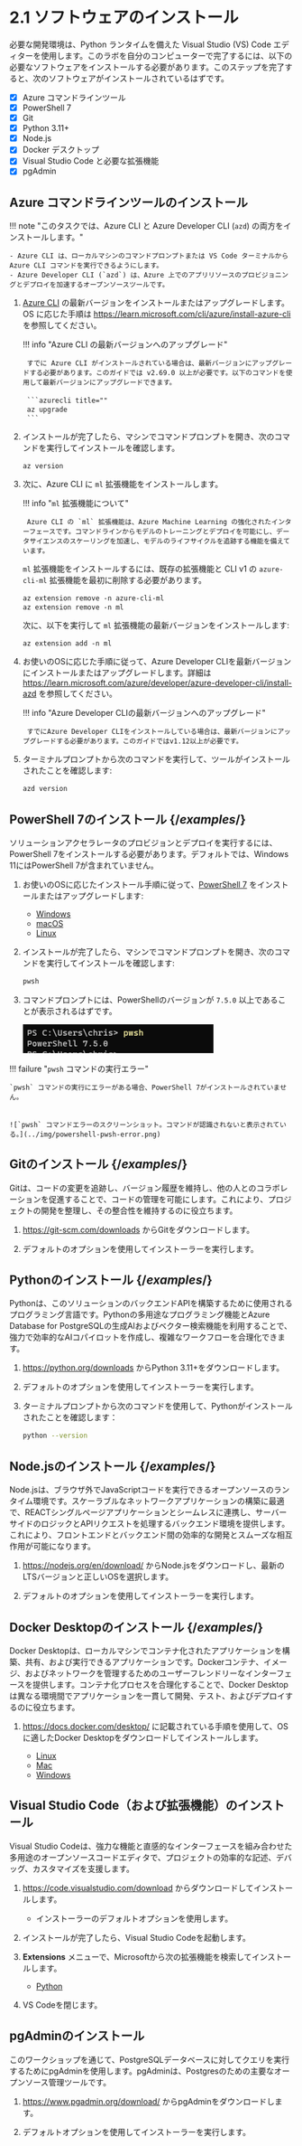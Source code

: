 # 2.1 ソフトウェアのインストール

必要な開発環境は、Python ランタイムを備えた Visual Studio (VS) Code エディターを使用します。このラボを自分のコンピューターで完了するには、以下の必要なソフトウェアをインストールする必要があります。このステップを完了すると、次のソフトウェアがインストールされているはずです。

- [X] Azure コマンドラインツール
- [X] PowerShell 7
- [X] Git
- [X] Python 3.11+
- [X] Node.js
- [X] Docker デスクトップ
- [X] Visual Studio Code と必要な拡張機能
- [X] pgAdmin

## Azure コマンドラインツールのインストール

!!! note "このタスクでは、Azure CLI と Azure Developer CLI (`azd`) の両方をインストールします。"

    - Azure CLI は、ローカルマシンのコマンドプロンプトまたは VS Code ターミナルから Azure CLI コマンドを実行できるようにします。
    - Azure Developer CLI (`azd`) は、Azure 上でのアプリリソースのプロビジョニングとデプロイを加速するオープンソースツールです。

1. [Azure CLI](https://docs.microsoft.com/cli/azure/?view=azure-cli-latest) の最新バージョンをインストールまたはアップグレードします。OS に応じた手順は <https://learn.microsoft.com/cli/azure/install-azure-cli> を参照してください。

    !!! info "Azure CLI の最新バージョンへのアップグレード"

        すでに Azure CLI がインストールされている場合は、最新バージョンにアップグレードする必要があります。このガイドでは v2.69.0 以上が必要です。以下のコマンドを使用して最新バージョンにアップグレードできます。

        ```azurecli title=""
        az upgrade
        ```

2. インストールが完了したら、マシンでコマンドプロンプトを開き、次のコマンドを実行してインストールを確認します。

    ```azurecli title=""
    az version
    ```

3. 次に、Azure CLI に `ml` 拡張機能をインストールします。

    !!! info "`ml` 拡張機能について"

        Azure CLI の `ml` 拡張機能は、Azure Machine Learning の強化されたインターフェースです。コマンドラインからモデルのトレーニングとデプロイを可能にし、データサイエンスのスケーリングを加速し、モデルのライフサイクルを追跡する機能を備えています。

    `ml` 拡張機能をインストールするには、既存の拡張機能と CLI v1 の `azure-cli-ml` 拡張機能を最初に削除する必要があります。

    ```azurecli title=""
    az extension remove -n azure-cli-ml
    az extension remove -n ml
    ```

    次に、以下を実行して `ml` 拡張機能の最新バージョンをインストールします:

    ```azurecli title=""
    az extension add -n ml
    ```

4. お使いのOSに応じた手順に従って、Azure Developer CLIを最新バージョンにインストールまたはアップグレードします。詳細は <https://learn.microsoft.com/azure/developer/azure-developer-cli/install-azd> を参照してください。

    !!! info "Azure Developer CLIの最新バージョンへのアップグレード"

        すでにAzure Developer CLIをインストールしている場合は、最新バージョンにアップグレードする必要があります。このガイドではv1.12以上が必要です。

5. ターミナルプロンプトから次のコマンドを実行して、ツールがインストールされたことを確認します:

    ```bash title=""
    azd version
    ```

## PowerShell 7のインストール {/*examples*/}

ソリューションアクセラレータのプロビジョンとデプロイを実行するには、PowerShell 7をインストールする必要があります。デフォルトでは、Windows 11にはPowerShell 7が含まれていません。

1. お使いのOSに応じたインストール手順に従って、[PowerShell 7](https://learn.microsoft.com/powershell/scripting/install/installing-powershell?view=powershell-7.5) をインストールまたはアップグレードします:

    - [Windows](https://learn.microsoft.com/powershell/scripting/install/installing-powershell-on-windows?view=powershell-7.5)
    - [macOS](https://learn.microsoft.com/powershell/scripting/install/installing-powershell-on-macos?view=powershell-7.5)
    - [Linux](https://learn.microsoft.com/powershell/scripting/install/installing-powershell-on-linux?view=powershell-7.5)

2. インストールが完了したら、マシンでコマンドプロンプトを開き、次のコマンドを実行してインストールを確認します:

    ```bash title=""
    pwsh
    ```

3. コマンドプロンプトには、PowerShellのバージョンが `7.5.0` 以上であることが表示されるはずです。

    ![コマンドプロンプトに 'pwsh' コマンドの結果が表示されているスクリーンショット。](../img/powershell-verify-installation.png)

!!! failure "`pwsh` コマンドの実行エラー"

    `pwsh` コマンドの実行にエラーがある場合、PowerShell 7がインストールされていません。


    ![`pwsh` コマンドエラーのスクリーンショット。コマンドが認識されないと表示されている。](../img/powershell-pwsh-error.png)

## Gitのインストール {/*examples*/}

Gitは、コードの変更を追跡し、バージョン履歴を維持し、他の人とのコラボレーションを促進することで、コードの管理を可能にします。これにより、プロジェクトの開発を整理し、その整合性を維持するのに役立ちます。

1. <https://git-scm.com/downloads> からGitをダウンロードします。

2. デフォルトのオプションを使用してインストーラーを実行します。

## Pythonのインストール {/*examples*/}

Pythonは、このソリューションのバックエンドAPIを構築するために使用されるプログラミング言語です。Pythonの多用途なプログラミング機能とAzure Database for PostgreSQLの生成AIおよびベクター検索機能を利用することで、強力で効率的なAIコパイロットを作成し、複雑なワークフローを合理化できます。

1. <https://python.org/downloads> からPython 3.11+をダウンロードします。

2. デフォルトのオプションを使用してインストーラーを実行します。

3. ターミナルプロンプトから次のコマンドを使用して、Pythonがインストールされたことを確認します：

    ```bash title=""
    python --version
    ```

## Node.jsのインストール {/*examples*/}

Node.jsは、ブラウザ外でJavaScriptコードを実行できるオープンソースのランタイム環境です。スケーラブルなネットワークアプリケーションの構築に最適で、REACTシングルページアプリケーションとシームレスに連携し、サーバーサイドのロジックとAPIリクエストを処理するバックエンド環境を提供します。これにより、フロントエンドとバックエンド間の効率的な開発とスムーズな相互作用が可能になります。

1. <https://nodejs.org/en/download/> からNode.jsをダウンロードし、最新のLTSバージョンと正しいOSを選択します。

2. デフォルトのオプションを使用してインストーラーを実行します。

## Docker Desktopのインストール {/*examples*/}

Docker Desktopは、ローカルマシンでコンテナ化されたアプリケーションを構築、共有、および実行できるアプリケーションです。Dockerコンテナ、イメージ、およびネットワークを管理するためのユーザーフレンドリーなインターフェースを提供します。コンテナ化プロセスを合理化することで、Docker Desktopは異なる環境間でアプリケーションを一貫して開発、テスト、およびデプロイするのに役立ちます。

1. <https://docs.docker.com/desktop/> に記載されている手順を使用して、OSに適したDocker Desktopをダウンロードしてインストールします。


    - [Linux](https://docs.docker.com/desktop/setup/install/linux/)
    - [Mac](https://docs.docker.com/desktop/setup/install/mac-install/)
    - [Windows](https://docs.docker.com/desktop/setup/install/windows-install/)

## Visual Studio Code（および拡張機能）のインストール

Visual Studio Codeは、強力な機能と直感的なインターフェースを組み合わせた多用途のオープンソースコードエディタで、プロジェクトの効率的な記述、デバッグ、カスタマイズを支援します。

1. <https://code.visualstudio.com/download> からダウンロードしてインストールします。

    - インストーラーのデフォルトオプションを使用します。

2. インストールが完了したら、Visual Studio Codeを起動します。

3. **Extensions** メニューで、Microsoftから次の拡張機能を検索してインストールします。

    - [Python](https://marketplace.visualstudio.com/items?itemName=ms-python.python)

4. VS Codeを閉じます。

## pgAdminのインストール

このワークショップを通じて、PostgreSQLデータベースに対してクエリを実行するためにpgAdminを使用します。pgAdminは、Postgresのための主要なオープンソース管理ツールです。

1. <https://www.pgadmin.org/download/> からpgAdminをダウンロードします。

2. デフォルトオプションを使用してインストーラーを実行します。
